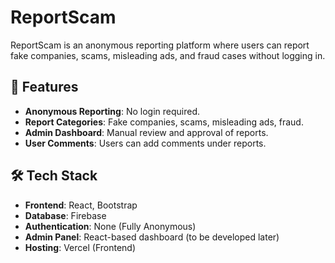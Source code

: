 # ReportScam

ReportScam is an anonymous reporting platform where users can report fake companies, scams, misleading ads, and fraud cases without logging in.

## 🚀 Features
- **Anonymous Reporting**: No login required.
- **Report Categories**: Fake companies, scams, misleading ads, fraud.
- **Admin Dashboard**: Manual review and approval of reports.
- **User Comments**: Users can add comments under reports.

## 🛠️ Tech Stack
- **Frontend**: React, Bootstrap
- **Database**: Firebase
- **Authentication**: None (Fully Anonymous)
- **Admin Panel**: React-based dashboard (to be developed later)
- **Hosting**: Vercel (Frontend)